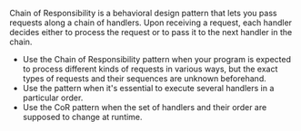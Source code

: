 Chain of Responsibility is a behavioral design pattern that lets you pass requests along a chain of handlers. Upon receiving a request, each handler decides either to process the request or to pass it to the next handler in the chain.

- Use the Chain of Responsibility pattern when your program is expected to process different kinds of requests in various ways, but the exact types of requests and their sequences are unknown beforehand.
- Use the pattern when it's essential to execute several handlers in a particular order.
- Use the CoR pattern when the set of handlers and their order are supposed to change at runtime.
